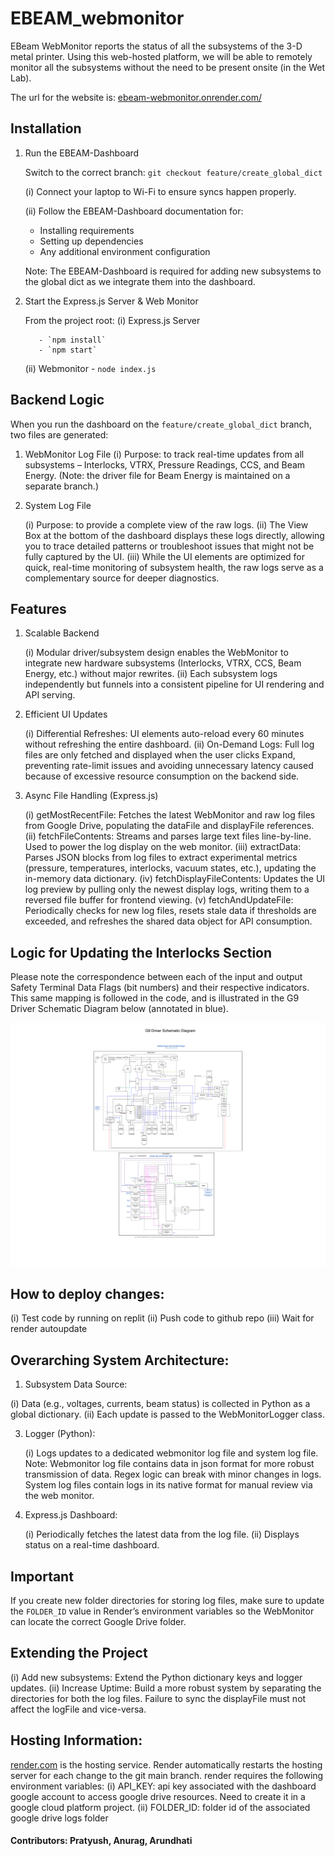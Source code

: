 # EBEAM_webmonitor
EBeam WebMonitor reports the status of all the subsystems of the 3-D metal printer. Using this web-hosted platform, we will be able to remotely monitor all the subsystems without the need to be present onsite (in the Wet Lab). 

The url for the website is: [ebeam-webmonitor.onrender.com/](https://ebeam-webmonitor.onrender.com/)

## Installation
1. Run the EBEAM-Dashboard
   
   Switch to the correct branch: `git checkout feature/create_global_dict`
   
   (i) Connect your laptop to Wi-Fi to ensure syncs happen properly.
   
   (ii) Follow the EBEAM-Dashboard documentation for:
      - Installing requirements
      - Setting up dependencies
      - Any additional environment configuration
     
   Note: The EBEAM-Dashboard is required for adding new subsystems to the global dict as we integrate them into the dashboard.

3. Start the Express.js Server & Web Monitor
   
   From the project root:
      (i) Express.js Server
   
          - `npm install`
          - `npm start`
   
      (ii) Webmonitor
          - `node index.js`

## Backend Logic

When you run the dashboard on the `feature/create_global_dict` branch, two files are generated:

1) WebMonitor Log File
   (i) Purpose: to track real-time updates from all subsystems – Interlocks, VTRX, Pressure Readings, CCS, and Beam Energy.
     (Note: the driver file for Beam Energy is maintained on a separate branch.)

2) System Log File
   
   (i) Purpose: to provide a complete view of the raw logs.
   (ii) The View Box at the bottom of the dashboard displays these logs directly, allowing you to trace detailed patterns or troubleshoot issues that might not be fully captured by the UI.
   (iii) While the UI elements are optimized for quick, real-time monitoring of subsystem health, the raw logs serve as a complementary source for deeper diagnostics.
     
## Features

1) Scalable Backend
   
   (i) Modular driver/subsystem design enables the WebMonitor to integrate new hardware subsystems (Interlocks, VTRX, CCS, Beam Energy, etc.) without major rewrites.
   (ii) Each subsystem logs independently but funnels into a consistent pipeline for UI rendering and API serving.

3) Efficient UI Updates
   
   (i) Differential Refreshes: UI elements auto-reload every 60 minutes without refreshing the entire dashboard.
   (ii) On-Demand Logs: Full log files are only fetched and displayed when the user clicks Expand, preventing rate-limit issues and avoiding unnecessary latency caused because of excessive               resource consumption on the backend side.

5) Async File Handling (Express.js)
   
   (i) getMostRecentFile: Fetches the latest WebMonitor and raw log files from Google Drive, populating the dataFile and displayFile references.
   (ii) fetchFileContents: Streams and parses large text files line-by-line. Used to power the log display on the web monitor.
   (iii) extractData: Parses JSON blocks from log files to extract experimental metrics (pressure, temperatures, interlocks, vacuum states, etc.), updating the in-memory data dictionary.
   (iv) fetchDisplayFileContents: Updates the UI log preview by pulling only the newest display logs, writing them to a reversed file buffer for frontend viewing.
   (v) fetchAndUpdateFile: Periodically checks for new log files, resets stale data if thresholds are exceeded, and refreshes the shared data object for API consumption.


## Logic for Updating the Interlocks Section
Please note the correspondence between each of the input and output Safety Terminal Data Flags (bit numbers) and their respective indicators. This same mapping is followed in the code, and is illustrated in the G9 Driver Schematic Diagram below (annotated in blue).

![Annotated Schematic Diagram](schematic_diagram.svg)

## How to deploy changes:
(i) Test code by running on replit
(ii) Push code to github repo
(iii) Wait for render autoupdate

## Overarching System Architecture:
1) Subsystem Data Source:
   
  (i) Data (e.g., voltages, currents, beam status) is collected in Python as a global dictionary.
  (ii) Each update is passed to the WebMonitorLogger class.

3) Logger (Python):
   
   (i) Logs updates to a dedicated webmonitor log file and system log file.
   Note: Webmonitor log file contains data in json format for more robust transmission of data. Regex logic can break with minor changes in logs. System log files contain logs in its native               format for manual review via the web monitor.

5) Express.js Dashboard:
   
   (i) Periodically fetches the latest data from the log file.
   (ii) Displays status on a real-time dashboard.
  
## Important 
If you create new folder directories for storing log files, make sure to update the `FOLDER_ID` value in Render’s environment variables so the WebMonitor can locate the correct Google Drive folder.

## Extending the Project

(i) Add new subsystems: Extend the Python dictionary keys and logger updates.
(ii) Increase Uptime: Build a more robust system by separating the directories for both the log files. Failure to sync the displayFile must not affect the logFile and vice-versa.
  
## Hosting Information:

[render.com](https://render.com/) is the hosting service. Render automatically restarts the hosting server for each change to the git main branch.
render requires the following environment variables:
 (i) API_KEY: api key associated with the dashboard google account to access google drive resources.
            Need to create it in a google cloud platform project.
 (ii) FOLDER_ID: folder id of the associated google drive logs folder





#### Contributors: Pratyush, Anurag, Arundhati




